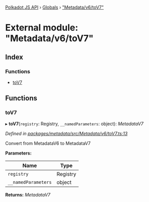 [Polkadot JS API](../README.md) › [Globals](../globals.md) › ["Metadata/v6/toV7"](_metadata_v6_tov7_.md)

# External module: "Metadata/v6/toV7"

## Index

### Functions

* [toV7](_metadata_v6_tov7_.md#tov7)

## Functions

###  toV7

▸ **toV7**(`registry`: Registry, `__namedParameters`: object): *MetadataV7*

*Defined in [packages/metadata/src/Metadata/v6/toV7.ts:13](https://github.com/polkadot-js/api/blob/da8ff51615/packages/metadata/src/Metadata/v6/toV7.ts#L13)*

Convert from MetadataV6 to MetadataV7

**Parameters:**

Name | Type |
------ | ------ |
`registry` | Registry |
`__namedParameters` | object |

**Returns:** *MetadataV7*
